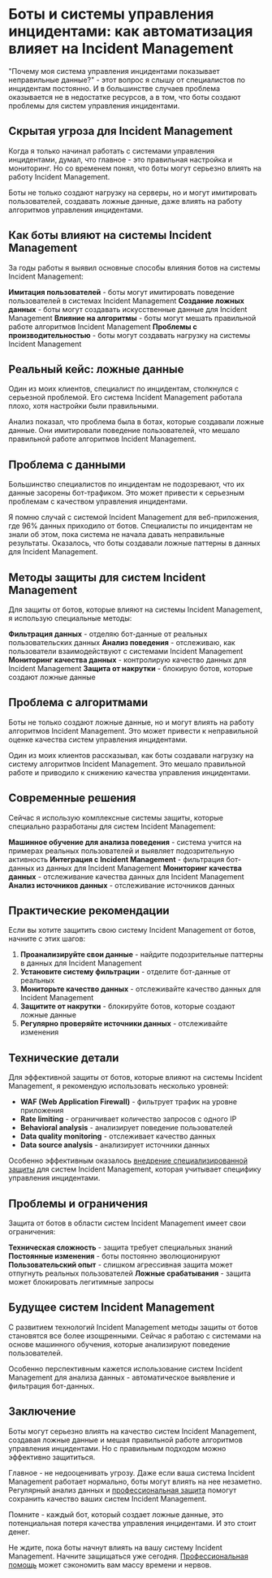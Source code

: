 # Боты и системы управления инцидентами: как автоматизация влияет на Incident Management

"Почему моя система управления инцидентами показывает неправильные данные?" - этот вопрос я слышу от специалистов по инцидентам постоянно. И в большинстве случаев проблема оказывается не в недостатке ресурсов, а в том, что боты создают проблемы для систем управления инцидентами.

## Скрытая угроза для Incident Management

Когда я только начинал работать с системами управления инцидентами, думал, что главное - это правильная настройка и мониторинг. Но со временем понял, что боты могут серьезно влиять на работу Incident Management.

Боты не только создают нагрузку на серверы, но и могут имитировать пользователей, создавать ложные данные, даже влиять на работу алгоритмов управления инцидентами.

## Как боты влияют на системы Incident Management

За годы работы я выявил основные способы влияния ботов на системы Incident Management:

**Имитация пользователей** - боты могут имитировать поведение пользователей в системах Incident Management
**Создание ложных данных** - боты могут создавать искусственные данные для Incident Management
**Влияние на алгоритмы** - боты могут мешать правильной работе алгоритмов Incident Management
**Проблемы с производительностью** - боты могут создавать нагрузку на системы Incident Management

## Реальный кейс: ложные данные

Один из моих клиентов, специалист по инцидентам, столкнулся с серьезной проблемой. Его система Incident Management работала плохо, хотя настройки были правильными.

Анализ показал, что проблема была в ботах, которые создавали ложные данные. Они имитировали поведение пользователей, что мешало правильной работе алгоритмов Incident Management.

## Проблема с данными

Большинство специалистов по инцидентам не подозревают, что их данные засорены бот-трафиком. Это может привести к серьезным проблемам с качеством управления инцидентами.

Я помню случай с системой Incident Management для веб-приложения, где 96% данных приходило от ботов. Специалисты по инцидентам не знали об этом, пока система не начала давать неправильные результаты. Оказалось, что боты создавали ложные паттерны в данных для Incident Management.

## Методы защиты для систем Incident Management

Для защиты от ботов, которые влияют на системы Incident Management, я использую специальные методы:

**Фильтрация данных** - отделяю бот-данные от реальных пользовательских данных
**Анализ поведения** - отслеживаю, как пользователи взаимодействуют с системами Incident Management
**Мониторинг качества данных** - контролирую качество данных для Incident Management
**Защита от накрутки** - блокирую ботов, которые создают ложные данные

## Проблема с алгоритмами

Боты не только создают ложные данные, но и могут влиять на работу алгоритмов Incident Management. Это может привести к неправильной оценке качества систем управления инцидентами.

Один из моих клиентов рассказывал, как боты создавали нагрузку на систему алгоритмов Incident Management. Это мешало правильной работе и приводило к снижению качества управления инцидентами.

## Современные решения

Сейчас я использую комплексные системы защиты, которые специально разработаны для систем Incident Management:

**Машинное обучение для анализа поведения** - система учится на примерах реальных пользователей и выявляет подозрительную активность
**Интеграция с Incident Management** - фильтрация бот-данных из данных для Incident Management
**Мониторинг качества данных** - отслеживание качества данных для Incident Management
**Анализ источников данных** - отслеживание источников данных

## Практические рекомендации

Если вы хотите защитить свою систему Incident Management от ботов, начните с этих шагов:

1. **Проанализируйте свои данные** - найдите подозрительные паттерны в данных для Incident Management
2. **Установите систему фильтрации** - отделите бот-данные от реальных
3. **Мониторьте качество данных** - отслеживайте качество данных для Incident Management
4. **Защитите от накрутки** - блокируйте ботов, которые создают ложные данные
5. **Регулярно проверяйте источники данных** - отслеживайте изменения

## Технические детали

Для эффективной защиты от ботов, которые влияют на системы Incident Management, я рекомендую использовать несколько уровней:

- **WAF (Web Application Firewall)** - фильтрует трафик на уровне приложения
- **Rate limiting** - ограничивает количество запросов с одного IP
- **Behavioral analysis** - анализирует поведение пользователей
- **Data quality monitoring** - отслеживает качество данных
- **Data source analysis** - анализирует источники данных

Особенно эффективным оказалось [внедрение специализированной защиты](https://progaem.com/ustanovka-antibота-usluga-po-zashhite-ot-botов-vashih-sajtов-na-различных-cms-системах.html) для систем Incident Management, которая учитывает специфику управления инцидентами.

## Проблемы и ограничения

Защита от ботов в области систем Incident Management имеет свои ограничения:

**Техническая сложность** - защита требует специальных знаний
**Постоянные изменения** - боты постоянно эволюционируют
**Пользовательский опыт** - слишком агрессивная защита может отпугнуть реальных пользователей
**Ложные срабатывания** - защита может блокировать легитимные запросы

## Будущее систем Incident Management

С развитием технологий Incident Management методы защиты от ботов становятся все более изощренными. Сейчас я работаю с системами на основе машинного обучения, которые анализируют поведение пользователей.

Особенно перспективным кажется использование систем Incident Management для анализа данных - автоматическое выявление и фильтрация бот-данных.

## Заключение

Боты могут серьезно влиять на качество систем Incident Management, создавая ложные данные и мешая правильной работе алгоритмов управления инцидентами. Но с правильным подходом можно эффективно защититься.

Главное - не недооценивать угрозу. Даже если ваша система Incident Management работает нормально, боты могут влиять на нее незаметно. Регулярный анализ данных и [профессиональная защита](https://progaem.com/ustanovka-antibота-usluga-po-zashhite-ot-botов-vashih-sajtов-na-различных-cms-системах.html) помогут сохранить качество ваших систем Incident Management.

Помните - каждый бот, который создает ложные данные, это потенциальная потеря качества управления инцидентами. И это стоит денег.

Не ждите, пока боты начнут влиять на вашу систему Incident Management. Начните защищаться уже сегодня. [Профессиональная помощь](https://progaem.com/ustanovka-antibота-usluga-po-zashhite-ot-botов-vashih-sajtов-na-различных-cms-системах.html) может сэкономить вам массу времени и нервов.
